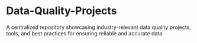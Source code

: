 # Data-Quality-Projects
A centralized repository showcasing industry-relevant data quality projects, tools, and best practices for ensuring reliable and accurate data.

